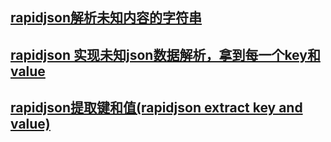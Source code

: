 ## [rapidjson解析未知内容的字符串](https://wenku.baidu.com/view/d90a5c9dff00bed5b8f31d5d.html)
## [rapidjson 实现未知json数据解析，拿到每一个key和value](https://blog.csdn.net/langxm2006/article/details/66515613)
## [rapidjson提取键和值(rapidjson extract key and value)](http://www.it1352.com/485463.html)

